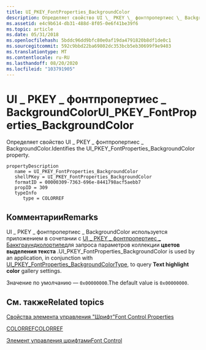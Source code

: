 ```yaml
---
title: UI_PKEY_FontProperties_BackgroundColor
description: Определяет свойство UI \_ PKEY \_ фонтпропертиес \_ BackgroundColor.
ms.assetid: e4c9b614-db31-488d-8f05-0e6f41be39f6
ms.topic: article
ms.date: 05/31/2018
ms.openlocfilehash: 5bddc96dd9bfc80e0af19da4791820b8df1de0c1
ms.sourcegitcommit: 592c9bbd22ba69802dc353bcb5eb30699f9e9403
ms.translationtype: MT
ms.contentlocale: ru-RU
ms.lasthandoff: 08/20/2020
ms.locfileid: "103791905"
---
```

# <a name="ui_pkey_fontproperties_backgroundcolor"></a><span data-ttu-id="541da-103">UI \_ PKEY \_ фонтпропертиес \_ BackgroundColor</span><span class="sxs-lookup"><span data-stu-id="541da-103">UI\_PKEY\_FontProperties\_BackgroundColor</span></span>

<span data-ttu-id="541da-104">Определяет свойство UI \_ PKEY \_ фонтпропертиес \_ BackgroundColor.</span><span class="sxs-lookup"><span data-stu-id="541da-104">Identifies the UI\_PKEY\_FontProperties\_BackgroundColor property.</span></span>

```
propertyDescription
   name = UI_PKEY_FontProperties_BackgroundColor
   shellPKey = UI_PKEY_FontProperties_BackgroundColor
   formatID = 00000309-7363-696e-8441798acf5aebb7
   propID = 309
   typeInfo
      type = COLORREF
```

## <a name="remarks"></a><span data-ttu-id="541da-105">Комментарии</span><span class="sxs-lookup"><span data-stu-id="541da-105">Remarks</span></span>

<span data-ttu-id="541da-106">UI \_ PKEY \_ фонтпропертиес \_ BackgroundColor используется приложением в сочетании с [UI \_ PKEY \_ фонтпропертиес \_ Баккграундколортипе](windowsribbon-reference-properties-uipkey-fontproperties-backgroundcolortype.md)для запроса параметров коллекции **цветов выделения текста** .</span><span class="sxs-lookup"><span data-stu-id="541da-106">UI\_PKEY\_FontProperties\_BackgroundColor is used by an application, in conjunction with [UI\_PKEY\_FontProperties\_BackgroundColorType](windowsribbon-reference-properties-uipkey-fontproperties-backgroundcolortype.md), to query **Text highlight color** gallery settings.</span></span>

<span data-ttu-id="541da-107">Значение по умолчанию — `0x00000000`.</span><span class="sxs-lookup"><span data-stu-id="541da-107">The default value is `0x00000000`.</span></span>

## <a name="related-topics"></a><span data-ttu-id="541da-108">См. также</span><span class="sxs-lookup"><span data-stu-id="541da-108">Related topics</span></span>

<dl> <dt>

[<span data-ttu-id="541da-109">Свойства элемента управления "Шрифт"</span><span class="sxs-lookup"><span data-stu-id="541da-109">Font Control Properties</span></span>](windowsribbon-reference-properties-fontcontrol.md)
</dt> <dt>

[<span data-ttu-id="541da-110">COLORREF</span><span class="sxs-lookup"><span data-stu-id="541da-110">COLORREF</span></span>](../gdi/colorref.md)
</dt> <dt>

[<span data-ttu-id="541da-111">Элемент управления шрифтами</span><span class="sxs-lookup"><span data-stu-id="541da-111">Font Control</span></span>](windowsribbon-controls-fontcontrol.md)
</dt> </dl>

 

 
